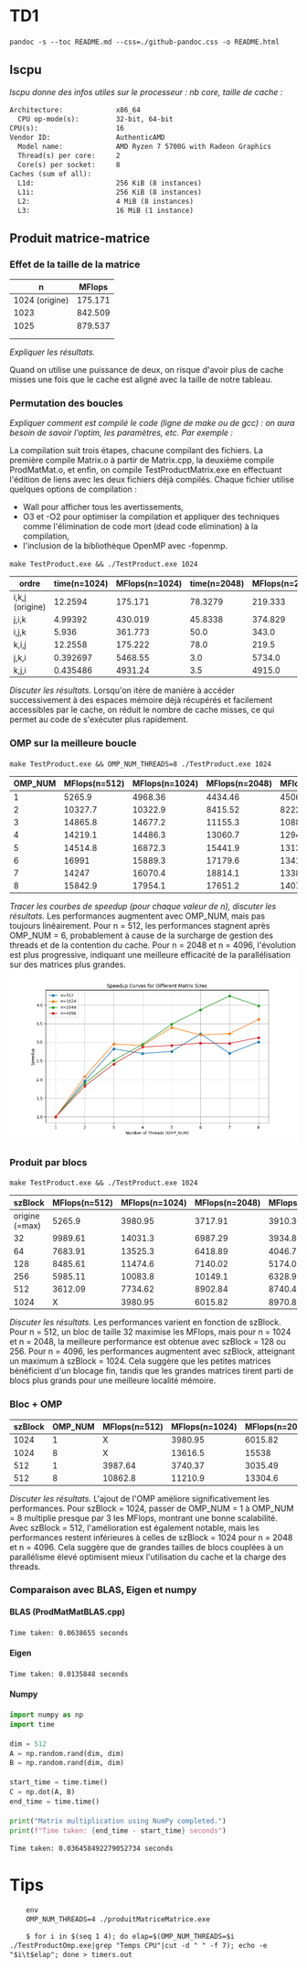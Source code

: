 
# TD1

`pandoc -s --toc README.md --css=./github-pandoc.css -o README.html`

## lscpu

*lscpu donne des infos utiles sur le processeur : nb core, taille de cache :*

```
Architecture:             x86_64
  CPU op-mode(s):         32-bit, 64-bit
CPU(s):                   16
Vendor ID:                AuthenticAMD
  Model name:             AMD Ryzen 7 5700G with Radeon Graphics
  Thread(s) per core:     2
  Core(s) per socket:     8
Caches (sum of all):      
  L1d:                    256 KiB (8 instances)
  L1i:                    256 KiB (8 instances)
  L2:                     4 MiB (8 instances)
  L3:                     16 MiB (1 instance)
```


## Produit matrice-matrice

### Effet de la taille de la matrice

  n            | MFlops
---------------|--------
1024 (origine) | 175.171
1023           | 842.509
1025           | 879.537
               |
               |

*Expliquer les résultats.*

Quand on utilise une puissance de deux, on risque d'avoir plus de cache misses une fois que le cache est aligné avec la taille de notre tableau.

### Permutation des boucles

*Expliquer comment est compilé le code (ligne de make ou de gcc) : on aura besoin de savoir l'optim, les paramètres, etc. Par exemple :*

La compilation suit trois étapes, chacune compilant des fichiers. La première compile Matrix.o à partir de Matrix.cpp, la deuxième compile ProdMatMat.o, et enfin, on compile TestProductMatrix.exe en effectuant l'édition de liens avec les deux fichiers déjà compilés.
Chaque fichier utilise quelques options de compilation :
- Wall pour afficher tous les avertissements,
- O3 et -O2 pour optimiser la compilation et appliquer des techniques comme l'élimination de code mort (dead code elimination) à la compilation,
- l'inclusion de la bibliothèque OpenMP avec -fopenmp.

`make TestProduct.exe && ./TestProduct.exe 1024`


ordre           | time(n=1024) | MFlops(n=1024) | time(n=2048) | MFlops(n=2048) |
----------------|--------------|----------------|------------|----------------|
i,k,j (origine) | 12.2594      | 175.171        | 78.3279    | 219.333        |
j,i,k           | 4.99392      | 430.019        | 45.8338    | 374.829        |
i,j,k           | 5.936        | 361.773        | 50.0       | 343.0          |
k,i,j           | 12.2558      | 175.222        | 78.0       | 219.5          |
j,k,i           | 0.392697     | 5468.55        | 3.0        | 5734.0         |
k,j,i           | 0.435486     | 4931.24        | 3.5        | 4915.0         |



*Discuter les résultats.*
Lorsqu'on itère de manière à accéder successivement à des espaces mémoire déjà récupérés et facilement accessibles par le cache, on réduit le nombre de cache misses, ce qui permet au code de s'exécuter plus rapidement.


### OMP sur la meilleure boucle

`make TestProduct.exe && OMP_NUM_THREADS=8 ./TestProduct.exe 1024`

  OMP_NUM         | MFlops(n=512)  | MFlops(n=1024) | MFlops(n=2048) | MFlops(n=4096)
------------------|----------------|----------------|----------------|---------------
1                 | 5265.9         | 4968.36        | 4434.46        | 4506.01
2                 | 10327.7        | 10322.9        | 8415.52        | 8222.67
3                 | 14865.8        | 14677.2        | 11155.3        | 10888.2
4                 | 14219.1        | 14486.3        | 13060.7        | 12947.5
5                 | 14514.8        | 16872.3        | 15441.9        | 13138.4
6                 | 16991          | 15889.3        | 17179.6        | 13415.7
7                 | 14247          | 16070.4        | 18814.1        | 13389.1
8                 | 15842.9        | 17954.1        | 17651.2        | 14079

*Tracer les courbes de speedup (pour chaque valeur de n), discuter les résultats.*
Les performances augmentent avec OMP_NUM, mais pas toujours linéairement. Pour n = 512, les performances stagnent après OMP_NUM = 6, probablement à cause de la surcharge de gestion des threads et de la contention du cache. Pour n = 2048 et n = 4096, l'évolution est plus progressive, indiquant une meilleure efficacité de la parallélisation sur des matrices plus grandes.
![Speedup Curve](./Figure_1.png)

### Produit par blocs

`make TestProduct.exe && ./TestProduct.exe 1024`

  szBlock         | MFlops(n=512)  | MFlops(n=1024) | MFlops(n=2048) | MFlops(n=4096)
------------------|----------------|----------------|----------------|---------------
origine (=max)    | 5265.9         | 3980.95        | 3717.91        | 3910.36
32                | 9989.61        | 14031.3        | 6987.29        | 3934.86
64                | 7683.91        | 13525.3        | 6418.89        | 4046.77
128               | 8485.61        | 11474.6        | 7140.02        | 5174.03
256               | 5985.11        | 10083.8        | 10149.1        | 6328.95
512               | 3612.09        | 7734.62        | 8902.84        | 8740.43
1024              | X              | 3980.95        | 6015.82        | 8970.8

*Discuter les résultats.*
Les performances varient en fonction de szBlock. Pour n = 512, un bloc de taille 32 maximise les MFlops, mais pour n = 1024 et n = 2048, la meilleure performance est obtenue avec szBlock = 128 ou 256. Pour n = 4096, les performances augmentent avec szBlock, atteignant un maximum à szBlock = 1024. Cela suggère que les petites matrices bénéficient d'un blocage fin, tandis que les grandes matrices tirent parti de blocs plus grands pour une meilleure localité mémoire.


### Bloc + OMP


  szBlock      | OMP_NUM | MFlops(n=512)  | MFlops(n=1024) | MFlops(n=2048) | MFlops(n=4096)
---------------|---------|----------------|----------------|----------------|---------------
1024           |  1      | X              | 3980.95        | 6015.82        | 8970.8        
1024           |  8      | X              | 13616.5        | 15538          | 13770.5       
512            |  1      | 3987.64        | 3740.37        | 3035.49        | 2527.98       
512            |  8      | 10862.8        | 11210.9        | 13304.6        | 12971.9       

*Discuter les résultats.*
L'ajout de l'OMP améliore significativement les performances. Pour szBlock = 1024, passer de OMP_NUM = 1 à OMP_NUM = 8 multiplie presque par 3 les MFlops, montrant une bonne scalabilité. Avec szBlock = 512, l'amélioration est également notable, mais les performances restent inférieures à celles de szBlock = 1024 pour n = 2048 et n = 4096. Cela suggère que de grandes tailles de blocs couplées à un parallélisme élevé optimisent mieux l'utilisation du cache et la charge des threads.

### Comparaison avec BLAS, Eigen et numpy

#### BLAS (ProdMatMatBLAS.cpp)
`Time taken: 0.0638655 seconds`

#### Eigen
`Time taken: 0.0135848 seconds`

#### Numpy
```py
import numpy as np
import time

dim = 512
A = np.random.rand(dim, dim)
B = np.random.rand(dim, dim)

start_time = time.time()
C = np.dot(A, B)
end_time = time.time()

print("Matrix multiplication using NumPy completed.")
print(f"Time taken: {end_time - start_time} seconds")
```
`Time taken: 0.036458492279052734 seconds`

# Tips

```
	env
	OMP_NUM_THREADS=4 ./produitMatriceMatrice.exe
```

```
    $ for i in $(seq 1 4); do elap=$(OMP_NUM_THREADS=$i ./TestProductOmp.exe|grep "Temps CPU"|cut -d " " -f 7); echo -e "$i\t$elap"; done > timers.out
```
